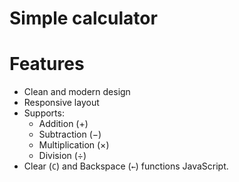 # Simple calculator
# Features
- Clean and modern design
- Responsive layout
- Supports:
  - Addition (+)
  - Subtraction (−)
  - Multiplication (×)
  - Division (÷)
- Clear (`C`) and Backspace (`←`) functions
 JavaScript.
